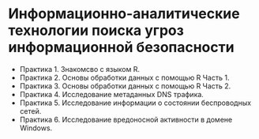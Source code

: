 # Информационно-аналитические технологии поиска угроз информационной безопасности
- Практика 1. Знакомсво с языком R.
- Практика 2. Основы обработки данных с помощью R Часть 1.
- Практика 3. Основы обработки данных с помощью R Часть 2.
- Практика 4. Исследование метаданных DNS трафика.
- Практика 5. Исследование информации о состоянии беспроводных сетей.
- Практика 6. Исследование вредоносной активности в домене Windows.
